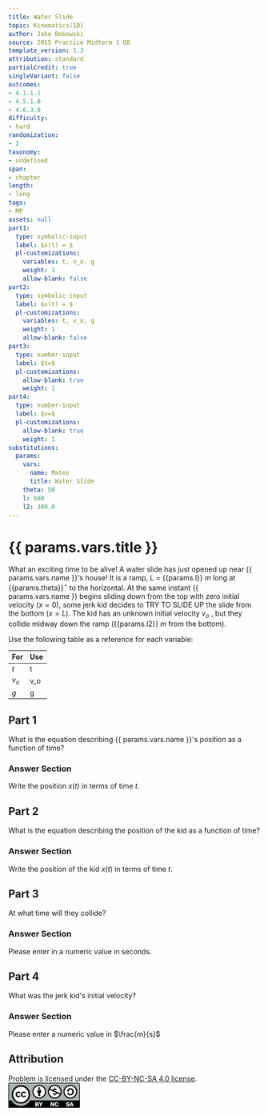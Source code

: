```yaml
---
title: Water Slide
topic: Kinematics(1D)
author: Jake Bobowski
source: 2015 Practice Midterm 1 Q8
template_version: 1.3
attribution: standard
partialCredit: true
singleVariant: false
outcomes:
- 4.1.1.1
- 4.5.1.0
- 4.6.3.0
difficulty:
- hard
randomization:
- 2
taxonomy:
- undefined
span:
- chapter
length:
- long
tags:
- MP
assets: null
part1:
  type: symbolic-input
  label: $x(t) = $
  pl-customizations:
    variables: t, v_o, g
    weight: 1
    allow-blank: false
part2:
  type: symbolic-input
  label: $x(t) = $
  pl-customizations:
    variables: t, v_o, g
    weight: 1
    allow-blank: false
part3:
  type: number-input
  label: $t=$
  pl-customizations:
    allow-blank: true
    weight: 1
part4:
  type: number-input
  label: $v=$
  pl-customizations:
    allow-blank: true
    weight: 1
substitutions:
  params:
    vars:
      name: Mateo
      title: Water Slide
    theta: 50
    l: 600
    l2: 300.0
---
```

# {{ params.vars.title }}
What an exciting time to be alive! A water slide has just opened up near {{ params.vars.name }}'s house! It is a ramp, L = {{params.l}} $m$ long at {{params.theta}}$^{\circ}$ to the horizontal.
At the same instant {{ params.vars.name }} begins sliding down from the top with zero initial velocity $(x=0)$, some jerk kid decides to TRY TO SLIDE UP the slide from the bottom $(x=L)$.
The kid has an unknown initial velocity $v_o$ , but they collide midway down the ramp ({{params.l2}} $m$ from the bottom).

Use the following table as a reference for each variable:

| For  | Use   |
|----------|-------|
| $t$  | t  |
| $v_o$  | v_o  |
| $g$  | g  |

## Part 1

What is the equation describing {{ params.vars.name }}'s position as a function of time?

### Answer Section

Write the position $x(t)$ in terms of time $t$.

## Part 2

What is the equation describing the position of the kid as a function of time?

### Answer Section

Write the position of the kid $x(t)$ in terms of time $t$.

## Part 3

At what time will they collide?

### Answer Section

Please enter in a numeric value in seconds.

## Part 4

What was the jerk kid's initial velocity?

### Answer Section

Please enter a numeric value in $\frac{m}{s}$

## Attribution

Problem is licensed under the [CC-BY-NC-SA 4.0 license](https://creativecommons.org/licenses/by-nc-sa/4.0/).<br> ![The Creative Commons 4.0 license requiring attribution-BY, non-commercial-NC, and share-alike-SA license.](https://raw.githubusercontent.com/firasm/bits/master/by-nc-sa.png)